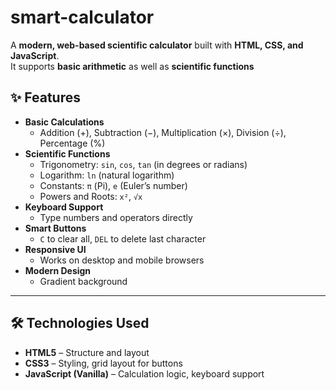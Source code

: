 # smart-calculator
A **modern, web-based scientific calculator** built with **HTML, CSS, and JavaScript**.  
It supports **basic arithmetic** as well as **scientific functions**


## ✨ Features

- **Basic Calculations**
  - Addition (+), Subtraction (−), Multiplication (×), Division (÷), Percentage (%)
- **Scientific Functions**
  - Trigonometry: `sin`, `cos`, `tan` (in degrees or radians)
  - Logarithm: `ln` (natural logarithm)
  - Constants: `π` (Pi), `e` (Euler’s number)
  - Powers and Roots: `x²`, `√x`
- **Keyboard Support**
  - Type numbers and operators directly
- **Smart Buttons**
  - `C` to clear all, `DEL` to delete last character
- **Responsive UI**
  - Works on desktop and mobile browsers
- **Modern Design**
  - Gradient background

---

## 🛠️ Technologies Used

- **HTML5** – Structure and layout  
- **CSS3** – Styling, grid layout for buttons
- **JavaScript (Vanilla)** – Calculation logic, keyboard support  
